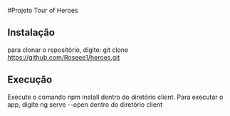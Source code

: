  #Projeto Tour of Heroes
 ## Instalação
para clonar o repositório, digite: git clone https://github.com/Roseee1/heroes.git
 ## Execução
Execute o comando npm install dentro do diretório client.
 Para executar o app, digite ng serve --open dentro do diretório client 